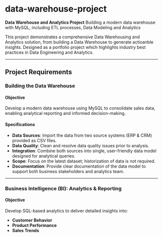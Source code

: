 # data-warehouse-project

**Data Warehouse and Analytics Project**
Building a modern data warehouse with MySQL, including ETL processes, Data Modeling and Analytics

This project demonstrates a comprehensive Data Warehousing and Analytics solution, from building a Data Warehouse to generate actioanble insights. Designed as a portfolio project which highlights industry best practices in Data Engineering and Analytics.

---

## Project Requirements

### Building the Data Warehouse

#### Objective 
Develop a modern data warehouse using MySQL to consolidate sales data, enabling analytical reporting and informed decision-making.

#### Specifications
- **Data Sources**: Import the data from two source systems (ERP & CRM) provided as CSV files.
- **Data Quality**: Clean and resolve data quality issues prior to analysis.
- **Integration**: Combine both sources into single, user-friendly data model designed for analytical queries.
- **Scope**: Focus on the latest dataset; historization of data is not required.
- **Documentation**: Provide clear documentation of the data model to support both business stakeholders and analytics team.

---

### Business Intelligence (BI): Analytics & Reporting

#### Objective
Develop SQL-based analytics to deliver detailed insights into:
- **Customer Behavior**
- **Product Performance**
- **Sales Trends**
